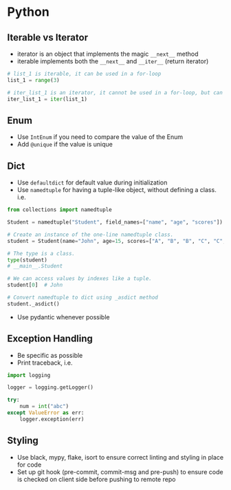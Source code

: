 # Python

## Iterable vs Iterator
* iterator is an object that implements the magic `__next__` method
* iterable implements both the `__next__` and `__iter__` (return iterator)

````py
# list_1 is iterable, it can be used in a for-loop
list_1 = range(3)

# iter_list_1 is an iterator, it cannot be used in a for-loop, but can use iter_list_1.next() to iterate
iter_list_1 = iter(list_1)


````

## Enum

* Use `IntEnum` if you need to compare the value of the Enum
* Add `@unique` if the value is unique

## Dict

* Use `defaultdict` for default value during initialization
* Use `namedtuple` for having a tuple-like object, without defining a class. i.e.

````py
from collections import namedtuple

Student = namedtuple("Student", field_names=["name", "age", "scores"])

# Create an instance of the one-line namedtuple class.
student = Student(name="John", age=15, scores=["A", "B", "B", "C", "C", "C"])

# The type is a class.
type(student)
# __main__.Student

# We can access values by indexes like a tuple.
student[0]  # John

# Convert namedtuple to dict using _asdict method
student._asdict()
````

* Use pydantic whenever possible

## Exception Handling
* Be specific as possible
* Print traceback, i.e.
````py
import logging

logger = logging.getLogger()

try:
    num = int("abc")
except ValueError as err:
    logger.exception(err)
````

## Styling
* Use black, mypy, flake, isort to ensure correct linting and styling in place for code
* Set up git hook (pre-commit, commit-msg and pre-push) to ensure code is checked on client side before pushing to remote repo